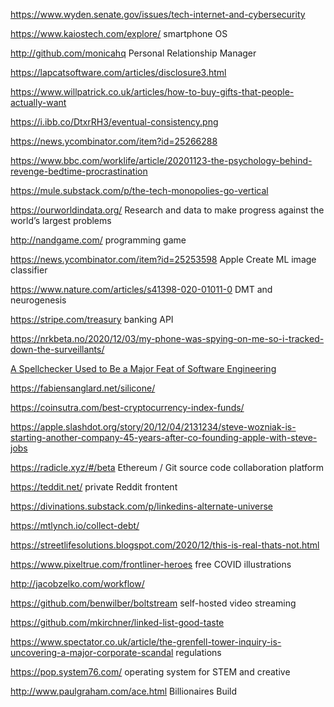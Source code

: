 https://www.wyden.senate.gov/issues/tech-internet-and-cybersecurity

https://www.kaiostech.com/explore/ smartphone OS

http://github.com/monicahq Personal Relationship Manager

https://lapcatsoftware.com/articles/disclosure3.html

https://www.willpatrick.co.uk/articles/how-to-buy-gifts-that-people-actually-want

https://i.ibb.co/DtxrRH3/eventual-consistency.png

https://news.ycombinator.com/item?id=25266288

https://www.bbc.com/worklife/article/20201123-the-psychology-behind-revenge-bedtime-procrastination

https://mule.substack.com/p/the-tech-monopolies-go-vertical

https://ourworldindata.org/ Research and data to make progress against the world’s largest problems

http://nandgame.com/ programming game

https://news.ycombinator.com/item?id=25253598 Apple Create ML image classifier

https://www.nature.com/articles/s41398-020-01011-0 DMT and neurogenesis

https://stripe.com/treasury banking API

https://nrkbeta.no/2020/12/03/my-phone-was-spying-on-me-so-i-tracked-down-the-surveillants/

[A Spellchecker Used to Be a Major Feat of Software Engineering](https://prog21.dadgum.com/29.html)

https://fabiensanglard.net/silicone/

https://coinsutra.com/best-cryptocurrency-index-funds/

https://apple.slashdot.org/story/20/12/04/2131234/steve-wozniak-is-starting-another-company-45-years-after-co-founding-apple-with-steve-jobs

https://radicle.xyz/#/beta Ethereum / Git source code collaboration platform

https://teddit.net/ private Reddit frontent

https://divinations.substack.com/p/linkedins-alternate-universe

https://mtlynch.io/collect-debt/

https://streetlifesolutions.blogspot.com/2020/12/this-is-real-thats-not.html

https://www.pixeltrue.com/frontliner-heroes free COVID illustrations

http://jacobzelko.com/workflow/

https://github.com/benwilber/boltstream self-hosted video streaming

https://github.com/mkirchner/linked-list-good-taste

https://www.spectator.co.uk/article/the-grenfell-tower-inquiry-is-uncovering-a-major-corporate-scandal regulations

https://pop.system76.com/ operating system for STEM and creative

http://www.paulgraham.com/ace.html Billionaires Build
